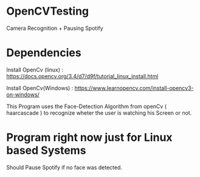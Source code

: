 # OpenCVTesting
Camera Recognition + Pausing Spotify


# Dependencies
Install OpenCv (linux) : https://docs.opencv.org/3.4/d7/d9f/tutorial_linux_install.html

Install OpenCv(Windows) : https://www.learnopencv.com/install-opencv3-on-windows/


This Program uses the Face-Detection Algorithm from openCv ( haarcascade ) to recognize wheter the user is watching his Screen
or not.

# Program right now just for Linux based Systems

Should Pause Spotify if no face was detected.


